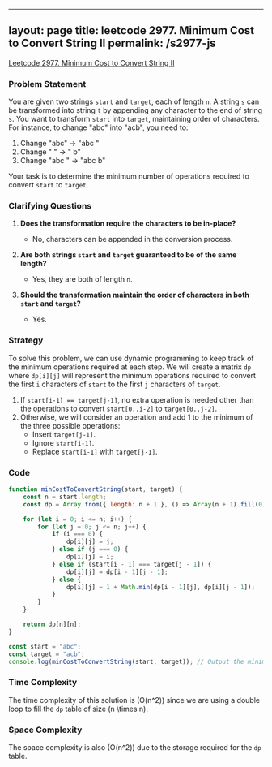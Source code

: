 
---
layout: page
title: leetcode 2977. Minimum Cost to Convert String II
permalink: /s2977-js
---
[Leetcode 2977. Minimum Cost to Convert String II](https://algoadvance.github.io/algoadvance/l2977)
### Problem Statement

You are given two strings `start` and `target`, each of length `n`. A string `s` can be transformed into string `t` by appending any character to the end of string `s`. You want to transform `start` into `target`, maintaining order of characters. For instance, to change "abc" into "acb", you need to:

1. Change "abc" -> "abc "
2. Change " " -> " b"
3. Change "abc " -> "abc b"

Your task is to determine the minimum number of operations required to convert `start` to `target`.

### Clarifying Questions

1. **Does the transformation require the characters to be in-place?**
   - No, characters can be appended in the conversion process.
   
2. **Are both strings `start` and `target` guaranteed to be of the same length?**
   - Yes, they are both of length `n`.

3. **Should the transformation maintain the order of characters in both `start` and `target`?**
   - Yes.

### Strategy

To solve this problem, we can use dynamic programming to keep track of the minimum operations required at each step. We will create a matrix `dp` where `dp[i][j]` will represent the minimum operations required to convert the first `i` characters of `start` to the first `j` characters of `target`.

1. If `start[i-1] == target[j-1]`, no extra operation is needed other than the operations to convert `start[0..i-2]` to `target[0..j-2]`.
2. Otherwise, we will consider an operation and add 1 to the minimum of the three possible operations:
    - Insert `target[j-1]`.
    - Ignore `start[i-1]`.
    - Replace `start[i-1]` with `target[j-1]`.

### Code

```javascript
function minCostToConvertString(start, target) {
    const n = start.length;
    const dp = Array.from({ length: n + 1 }, () => Array(n + 1).fill(0));

    for (let i = 0; i <= n; i++) {
        for (let j = 0; j <= n; j++) {
            if (i === 0) {
                dp[i][j] = j;
            } else if (j === 0) {
                dp[i][j] = i;
            } else if (start[i - 1] === target[j - 1]) {
                dp[i][j] = dp[i - 1][j - 1];
            } else {
                dp[i][j] = 1 + Math.min(dp[i - 1][j], dp[i][j - 1]);
            }
        }
    }

    return dp[n][n];
}

const start = "abc";
const target = "acb";
console.log(minCostToConvertString(start, target)); // Output the minimum cost
```

### Time Complexity

The time complexity of this solution is \(O(n^2)\) since we are using a double loop to fill the `dp` table of size \(n \times n\).

### Space Complexity

The space complexity is also \(O(n^2)\) due to the storage required for the `dp` table.